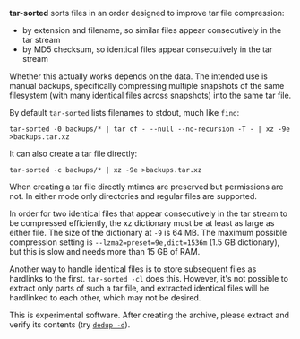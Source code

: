 **tar-sorted** sorts files in an order designed to improve tar file compression:
* by extension and filename, so similar files appear consecutively in the tar stream
* by MD5 checksum, so identical files appear consecutively in the tar stream

Whether this actually works depends on the data. The intended use is manual backups, specifically compressing multiple snapshots of the same filesystem (with many identical files across snapshots) into the same tar file.

By default `tar-sorted` lists filenames to stdout, much like `find`:

```
tar-sorted -0 backups/* | tar cf - --null --no-recursion -T - | xz -9e >backups.tar.xz
```

It can also create a tar file directly:

```
tar-sorted -c backups/* | xz -9e >backups.tar.xz
```

When creating a tar file directly mtimes are preserved but permissions are not. In either mode only directories and regular files are supported.

In order for two identical files that appear consecutively in the tar stream to be compressed efficiently, the xz dictionary must be at least as large as either file. The size of the dictionary at `-9` is 64 MB. The maximum possible compression setting is `--lzma2=preset=9e,dict=1536m` (1.5 GB dictionary), but this is slow and needs more than 15 GB of RAM.

Another way to handle identical files is to store subsequent files as hardlinks to the first. `tar-sorted -cl` does this. However, it's not possible to extract only parts of such a tar file, and extracted identical files will be hardlinked to each other, which may not be desired.

This is experimental software. After creating the archive, please extract and verify its contents (try [`dedup -d`](http://althenia.net/dedup)).
